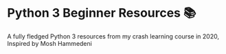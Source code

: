 # Python 3 Beginner Resources :books:
A fully fledged Python 3 resources from my crash learning course in 2020, Inspired by Mosh Hammedeni
